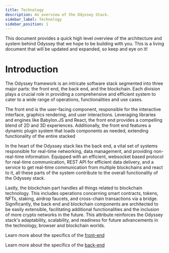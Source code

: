 ```yaml
---
title: Technology
description: An overview of the Odyssey Stack.
sidebar_label: Technology
sidebar_position: 1
---
```

This document provides a quick high level overview of the architecture and system behind Odyssey that we hope to be building with you. This is a living document that will be updated and expanded, so keep and eye on it!

# Introduction

The Odyssey framework is an intricate software stack segmented into three major parts: the front end, the back end, and the blockchain. Each division plays a crucial role in providing a comprehensive and efficient system to cater to a wide range of operations, functionalities and use cases.

The front end is the user-facing component, responsible for the interactive interface, graphics rendering, and user interactions. Leveraging libraries and engines like Babylon.JS and React, the front end provides a compelling blend of 2D and 3D experiences. Additionally, the front end features a dynamic plugin system that loads components as needed, extending functionality of the entire stacked

In the heart of the Odyssey stack lies the back end, a vital set of systems responsible for real-time networking, data management, and providing non-real-time information. Equipped with an efficient, websocket based protocol for real-time communication, REST API for efficient data delivery, and a service to get real-time communication from multiple blockchains and react to it, all these parts of the system contribute to the overall functionality of the Odyssey stack.

Lastly, the blockchain part handles all things related to blockchain technology. This includes operations concerning smart contracts, tokens, NFTs, staking, airdrop faucets, and cross-chain transactions via a bridge. Significantly, the back end and blockchain components are architected to be easily extensible, facilitating additional functionalities and the inclusion of more crypto networks in the future. This attribute reinforces the Odyssey stack's adaptability, scalability, and readiness for future advancements in the technology, browser and blockchain worlds.

Learn more about the specifics of the [front-end](front-end)

Learn more about the specifics of the [back-end](back-end)

